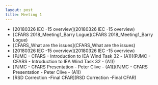 ```yaml
---
layout: post
title: Meeting 1
---
```

* [20180326 IEC -15 overview](20180326 IEC -15 overview)
* [CFARS 2018_Meeting1_Barry Logue](CFARS 2018_Meeting1_Barry Logue)
* [CFARS_What are the issues](CFARS_What are the issues)
* [20180326 IEC -15 overview](20180326 IEC -15 overview)
* [PJMC - CFARS - Introduction to IEA Wind Task 32 - (A1)](PJMC - CFARS - Introduction to IEA Wind Task 32 - (A1))
* [PJMC - CFARS Presentation - Peter Clive - (A1)](PJMC - CFARS Presentation - Peter Clive - (A1))
* [RSD Correction -Final CFAR](RSD Correction -Final CFAR)